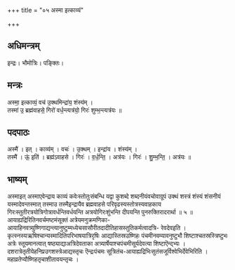 +++
title = "०५ अस्मा इत्काव्यं"

+++
## अधिमन्त्रम्
इन्द्रः। भौमोत्रिः। पङ्क्तिः।

## मन्त्रः
अस्मा॒ इत्काव्यं॒ वच॑ उ॒क्थमिन्द्रा॑य॒ शंस्य॑म् ।  
तस्मा॑ उ॒ ब्रह्म॑वाहसे॒ गिरो॑ वर्ध॒न्त्यत्र॑यो॒ गिरः॑ शुम्भ॒न्त्यत्र॑यः ॥

## पदपाठः
अस्मै॑ । इत् । काव्य॑म् । वचः॑ । उ॒क्थम् । इन्द्रा॑य । शंस्य॑म् ।  
तस्मै॑ । ऊं॒ इति॑ । ब्रह्म॑ऽवाहसे । गिरः॑ । व॒र्ध॒न्ति॒ । अत्र॑यः । गिरः॑ । शु॒म्भ॒न्ति॒ । अत्र॑यः ॥

## भाष्यम्
अस्माइत् अस्माएवेन्द्राय काव्यं कवेःस्तोतुःसंबन्धि यद्वा कुशब्दे शब्दनीयंवचोवाग्रूपं उक्थं शस्त्रं शंस्यं शंसनीयं यस्मादेवन्तस्मात् तस्माउ तस्मैइन्द्रायैव ब्रह्मवाहसे परिवृढस्यस्तोत्रस्यवाहकाय गिरःस्तुतीरत्रयोत्रिगोत्रावर्धन्तिवर्धयन्ति अत्रयोगिरःशुंभन्ति दीपयन्ति पुनरुक्तिरादरार्था ॥ ५ ॥आयाह्यद्रिरितिनवर्चमष्टमंसूक्तं अत्रेयमनुक्रमणिका-आयाहिनवत्र्युष्णिगाद्यन्त्यानुष्टुम्मध्येचसासौरीतदादीतिहासस्तुतिकर्मत्वादत्रि- रेवदेवइति । कृत्स्नस्यऋषिश्चान्यस्मादितिपरिभाषयात्रिरृषिः आद्यास्तिस्रउष्णिहः पंचमीनवम्यावनुष्टुभौ शिष्टाश्चतस्रस्त्रिष्टुभः अत्रेः स्तूयमानत्वात् षष्ठ्याद्याअत्रिदेवताका अत्र्यार्षेयाश्चपंचमीसूर्यदेवत्या शिष्टाऎन्द्भ्यः । दशरात्रेतृतीयेहनिप्रउगशस्त्रेआद्यस्तृचः ऎन्द्रःपंचमः सूत्रितंच-आयाह्यद्रिभिःसुतंसजूर्विश्वेभिर्देवेभिरिति । महाव्रतेप्यौष्णिहतृचाशीतावयन्तृचः ।